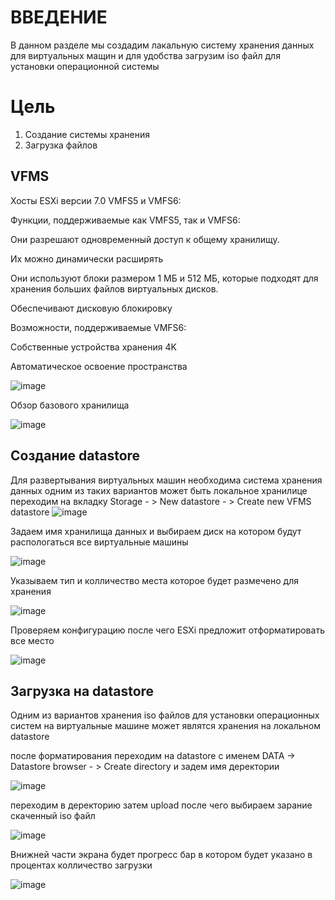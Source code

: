 # ВВЕДЕНИЕ
В данном разделе мы создадим лакальную систему хранения данных для виртуальных мащин и для удобства загрузим iso файл для установки операционной системы

# Цель
1) Создание системы хранения 
2) Загрузка файлов
 
## VFMS
Хосты ESXi версии 7.0 VMFS5 и VMFS6:

Функции, поддерживаемые как VMFS5, так и VMFS6:

Они разрешают одновременный доступ к общему хранилищу.

Их можно динамически расширять

Они используют блоки размером 1 МБ и 512 МБ, которые подходят для хранения больших файлов виртуальных дисков.

Обеспечивают дисковую блокировку

Возможности, поддерживаемые VMFS6:

Собственные устройства хранения 4K

Автоматическое освоение пространства

![image](https://user-images.githubusercontent.com/79700810/154065528-eabb8c27-f614-4be9-9daf-44f11f1cb9b3.png)

Обзор базового хранилища

![image](https://user-images.githubusercontent.com/79700810/154124703-dc1d7c9f-9b7d-4b15-a4ee-5633e95c377e.png)


## Создание datastore 
Для развертывания виртуальных машин необходима система хранения данных
одним из таких вариантов может быть локальное хранилице 
переходим на вкладку Storage - > New datastore - > Create new VFMS datastore
![image](https://user-images.githubusercontent.com/79700810/154067078-0c1c6292-6158-4d52-b32e-1a3a651c504c.png)

Задаем имя хранилища данных и выбираем диск на котором будут распологаться все виртуальные машины

![image](https://user-images.githubusercontent.com/79700810/154067115-8232805a-d8dd-41bb-9bf5-16a959f0f316.png)

Указываем тип и колличество места которое будет размечено для хранения

![image](https://user-images.githubusercontent.com/79700810/154067151-b03a8fe5-fde6-4eda-b828-f239f4b883de.png)

Проверяем конфигурацию после чего ESXi предложит отформатировать все место

![image](https://user-images.githubusercontent.com/79700810/154067176-ac72253e-df9b-459b-be2b-5a3c0e8c4c1f.png)

## Загрузка на datastore 
Одним из вариантов хранения iso файлов для установки операционных систем на виртуальные машине может являтся хранения на локальном datastore

после форматирования переходим на datastore с именем DATA -> Datastore browser - > Create directory и задем имя деректории

![image](https://user-images.githubusercontent.com/79700810/154091199-8dc48b76-1258-424d-8047-7e4750962c42.png)

переходим в деректорию затем upload после чего выбираем зарание скаченный iso файл

![image](https://user-images.githubusercontent.com/79700810/154091734-93577547-65ca-4d96-a59f-4d8238fb293c.png)

Внижней части экрана будет прогресс бар в котором будет указано в процентах колличество загрузки

![image](https://user-images.githubusercontent.com/79700810/154091825-8b7f9ed1-94ca-44fb-874c-2c4266c959b5.png)

